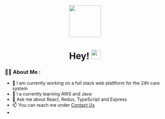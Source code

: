 <div id="header" align="center">
  <img src="https://media.giphy.com/media/M9gbBd9nbDrOTu1Mqx/giphy.gif" width="100"/>
</div>

<h1 align="center">
  Hey!
  <img src="https://media.giphy.com/media/hvRJCLFzcasrR4ia7z/giphy.gif" width="30px"/>
</h1>

### 👨‍💻 About Me :
- 🔭 I am currently working on a full stack web plattform for the 24h care system
- 🌱 I a currently learning AWS and Java
- 💬 Ask me about React, Redux, TypeScript and Express
- 📫 You can reach me under [Contact Us](mailto:admin@cloudhadoop.com)
- 
